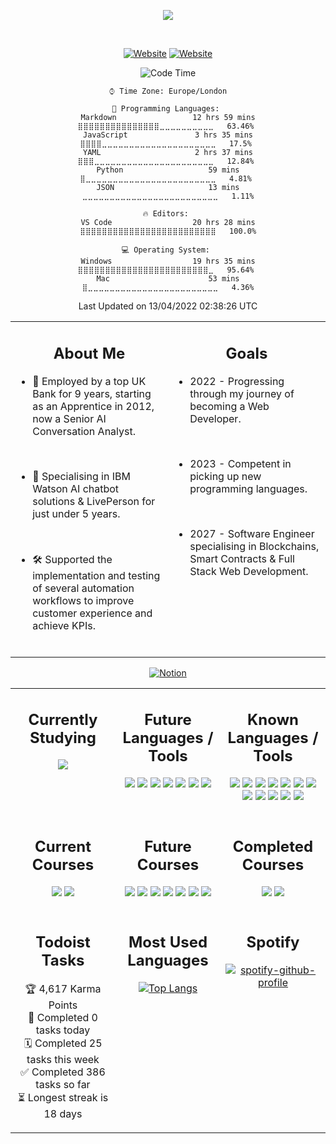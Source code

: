 <!-- Start Title Section -->

<div align="center">

<a href="https://github.com/liamfrazer/"><img src="https://readme-typing-svg.herokuapp.com?size=50&duration=4500&color=DB5631&center=true&vCenter=true&width=900&lines=Liam+Frazer;Senior+AI+Conversation+Analyst;%F0%9F%9A%80%F0%9F%9A%80%F0%9F%9A%80;Future+Software+Engineer"></a>

</div>
<div align="center">
<br />

[![Website](https://img.shields.io/website?label=frz.dev&style=for-the-badge&url=https%3A%2F%2Ffrz.dev)](https://frz.dev)
[![Website](https://img.shields.io/website?label=liamfrazer.com&style=for-the-badge&url=https%3A%2F%2Fliamfrazer.com)](https://liamfrazer.com)

</div>

<!-- End Title Section -->

<div align="center">

<!--START_SECTION:waka-->
![Code Time](http://img.shields.io/badge/Code%20Time%20Since%2020th%20March%202022-20%20hrs%2028%20mins-blue)

```text
⌚︎ Time Zone: Europe/London

💬 Programming Languages: 
Markdown                 12 hrs 59 mins      ⣿⣿⣿⣿⣿⣿⣿⣿⣿⣿⣿⣿⣿⣿⣿⣀⣀⣀⣀⣀⣀⣀⣀⣀⣀   63.46% 
JavaScript               3 hrs 35 mins       ⣿⣿⣿⣿⣀⣀⣀⣀⣀⣀⣀⣀⣀⣀⣀⣀⣀⣀⣀⣀⣀⣀⣀⣀⣀   17.5% 
YAML                     2 hrs 37 mins       ⣿⣿⣿⣀⣀⣀⣀⣀⣀⣀⣀⣀⣀⣀⣀⣀⣀⣀⣀⣀⣀⣀⣀⣀⣀   12.84% 
Python                   59 mins             ⣿⣀⣀⣀⣀⣀⣀⣀⣀⣀⣀⣀⣀⣀⣀⣀⣀⣀⣀⣀⣀⣀⣀⣀⣀   4.81% 
JSON                     13 mins             ⣀⣀⣀⣀⣀⣀⣀⣀⣀⣀⣀⣀⣀⣀⣀⣀⣀⣀⣀⣀⣀⣀⣀⣀⣀   1.11%

🔥 Editors: 
VS Code                  20 hrs 28 mins      ⣿⣿⣿⣿⣿⣿⣿⣿⣿⣿⣿⣿⣿⣿⣿⣿⣿⣿⣿⣿⣿⣿⣿⣿⣿   100.0%

💻 Operating System: 
Windows                  19 hrs 35 mins      ⣿⣿⣿⣿⣿⣿⣿⣿⣿⣿⣿⣿⣿⣿⣿⣿⣿⣿⣿⣿⣿⣿⣿⣿⣀   95.64% 
Mac                      53 mins             ⣿⣀⣀⣀⣀⣀⣀⣀⣀⣀⣀⣀⣀⣀⣀⣀⣀⣀⣀⣀⣀⣀⣀⣀⣀   4.36%

```


 Last Updated on 13/04/2022 02:38:26 UTC
<!--END_SECTION:waka-->
</div>

<table>
<tr>
<td valign="top" width="50%">

<div align="center">

## About Me

</div>

-   🏦 Employed by a top UK Bank for 9 years, starting as an Apprentice in 2012, now a Senior AI Conversation Analyst.

<br />

-   🤖 Specialising in IBM Watson AI chatbot solutions & LivePerson for just under 5 years.

<br />

-   🛠️ Supported the implementation and testing of several automation workflows to improve customer experience and achieve KPIs.

<br />

</td>

<td valign="top" width="50%">
<div align="center">

## Goals

</div>

-   2022 - Progressing through my journey of becoming a Web Developer.

<br />

-   2023 - Competent in picking up new programming languages.

<br />

-   2027 - Software Engineer specialising in Blockchains, Smart Contracts & Full Stack Web Development.

</td></tr></table>

<div align="center">

[<img align="center" alt="Notion" src="https://img.shields.io/badge/Track_my_Course_Progression_via_Notion-%23000000.svg?style=for-the-badge&logo=notion&logoColor=white" />][notion]

</div>
<table>
<!-- Start Knowledge Section -->
<tr><td valign="top" width="33%">

<div align="center">

## Currently Studying

[![](https://img.shields.io/badge/Code-JavaScript-informational?style=flat&logo=javascript&idea&logoColor=F7DF1E&color=blue)][javascript]

</div>
</td><td valign="top" width="33%">

<div align="center">

## Future Languages / Tools

[![](https://img.shields.io/badge/Code-CSS3-informational?style=flat&logo=css3&idea&logoColor=1572B6&color=blue)][css3]
[![](https://img.shields.io/badge/Code-Node.js-informational?style=flat&logo=node.js&idea&logoColor=6DA55F&color=blue)][node.js]
[![](https://img.shields.io/badge/Code-React-informational?style=flat&logo=react&idea&logoColor=61DAFB&color=blue)][react]
[![](https://img.shields.io/badge/Code-Solidity-informational?style=flat&logo=solidity&idea&logoColor=363636&color=blue)][solidity]
[![](https://img.shields.io/badge/Code-Next.js-informational?style=flat&logo=next.js&idea&logoColor=20232A&color=blue)][next.js]
[![](https://img.shields.io/badge/Code-C-informational?style=flat&logo=c&idea&logoColor=00599C&color=blue)][c]
[![](https://img.shields.io/badge/Code-Python-informational?style=flat&logo=python&idea&logoColor=ffdd54&color=blue)][python]

</div>
</td><td valign="top" width="33%">

<div align="center">

## Known Languages / Tools

[![](https://img.shields.io/badge/Code-SpEL-informational?style=flat&logo=spring&idea&logoColor=#6DB33F&color=blue)][spel]
[![](https://img.shields.io/badge/Code-HTML5-informational?style=flat&logo=html5&idea&logoColor=E34F26&color=blue)][html5]
[![](https://img.shields.io/badge/Code-Markdown-informational?style=flat&logo=markdown&idea&logoColor=000000&color=blue)][markdown]
[![](https://img.shields.io/badge/Editor-VS_Code-informational?style=flat&logo=visual-studio-code&idea&logoColor=0078D7&color=blue)][vscode]
[![](https://img.shields.io/badge/Projects-Jira-informational?style=flat&logo=jira&idea&logoColor=0A0FFF&color=blue)][jira]
[![](https://img.shields.io/badge/Tools-Git-informational?style=flat&logo=git&idea&logoColor=F05033&color=blue)][git]
[![](https://img.shields.io/badge/Repos-GitHub-informational?style=flat&logo=github&idea&logoColor=20232A&color=blue)][github]
[![](https://img.shields.io/badge/Notes-Obsidian-informational?style=flat&logo=obsidian&idea&logoColor=8B77DE&color=blue)][obsidian]
[![](https://img.shields.io/badge/Kanban-Notion-informational?style=flat&logo=notion&idea&logoColor=FFFFFF&color=blue)][notion]
[![](https://img.shields.io/badge/AI-IBM_Watson_Assistant-informational?style=flat&logo=IBM&idea&logoColor=44A2D2&color=blue)][ibmwatson]
[![](https://img.shields.io/badge/Chat_Solution-LivePerson-informational?style=flat&logo=&idea&logoColor=FA722D&color=blue)][liveperson]
[![](https://img.shields.io/badge/Workflows-ServiceNow-informational?style=flat&logo=&idea&logoColor=58C047&color=blue)][servicenow]

</div>
</td></tr>
<!-- End Knowledge Section -->

<!-- Start Courses Section -->
<tr><td valign="top" width="33%">
<div align="center">

## Current Courses

[![](https://img.shields.io/badge/Course-The_Complete_JavaScript_Course-informational?style=flat&logo=Udemy&idea&logoColor=A435F0&color=blue)][cjs]
[![](https://img.shields.io/badge/Course-The_Odin_Project-informational?style=flat&idea&logoColor=E3B465&color=blue)][top]

</div>
</td><td valign="top" width="33%">

<div align="center">

## Future Courses

[![](https://img.shields.io/badge/Course-Full_Stack_Open_2022-informational?style=flat&idea&logoColor=F9F9F9&color=blue)][fso2022]
[![](https://img.shields.io/badge/Course-Harvard_CS50X-informational?style=flat&logo=edx&idea&logoColor=02262B&color=blue)][cs50x]
[![](https://img.shields.io/badge/Course-Harvard_CS50W-informational?style=flat&logo=edx&idea&logoColor=02262B&color=blue)][cs50w]
[![](https://img.shields.io/badge/Course-The_Complete_NFT_Web_Dev_Course-informational?style=flat&logo=Udemy&idea&logoColor=A435F0&color=blue)][nftweb]
[![](https://img.shields.io/badge/Course-Solidity_and_Ethereum_in_React-informational?style=flat&logo=Udemy&idea&logoColor=A435F0&color=blue)][soliditycourse]
[![](https://img.shields.io/badge/Course-Automate_the_Boring_Stuff-informational?style=flat&logo=Udemy&idea&logoColor=A435F0&color=blue)][automateboring]
[![](https://img.shields.io/badge/Course-The_Self_Taught_Programmer-informational?style=flat&logo=Udemy&idea&logoColor=A435F0&color=blue)][selftaught]

</div>
</td><td valign="top" width="33%">

<div align="center">

## Completed Courses

[![](https://img.shields.io/badge/Course-Learning_How_to_Learn-informational?style=flat&logo=Coursera&idea&logoColor=0056D2&color=blue)][lhtl]
[![](https://img.shields.io/badge/Course-3_MTA_Fundamentals-informational?style=flat&logo=microsoft&idea&logoColor=258FFA&color=blue)][mta]

</div>
</td></tr>
<tr>
<td valign="top" width="33%">
<div align="center">

## Todoist Tasks

<!-- TODO-IST:START -->
🏆  4,617 Karma Points           
💾  Completed 0 tasks today           
🗓  Completed 25 tasks this week           
✅  Completed 386 tasks so far           
⏳  Longest streak is 18 days
<!-- TODO-IST:END -->
</div>
</td>

<td valign="top" width="33%">
<div align="center">

## Most Used Languages

[![Top Langs](https://github-readme-stats.vercel.app/api/top-langs/?username=liamfrazer&layout=compact&theme=dark&hide_title=1)](https://github.com/anuraghazra/github-readme-stats)

</div>
</td>
<td valign="top" width="33%">
<div align="center">

## Spotify

[![spotify-github-profile](https://spotify-github-profile.vercel.app/api/view?uid=vqx5mlye3082kyufb55ttvm6u&cover_image=false&theme=default&bar_color=2b9027&bar_color_cover=true)](https://github.com/kittinan/spotify-github-profile)

</td>
</tr></table>

<!-- End Courses Section -->

<!-- Start Links Section -->

[vscode]: https://code.visualstudio.com/
[top]: https://theodinproject.com/
[git]: https://git-scm.com/
[github]: https://github.com/
[node.js]: https://nodejs.org/
[react]: https://reactjs.org/
[html5]: https://developer.mozilla.org/en-US/docs/Glossary/HTML5/
[css3]: https://developer.mozilla.org/en-US/docs/Glossary/CSS/
[javascript]: https://developer.mozilla.org/en-US/docs/Web/JavaScript/
[solidity]: https://docs.soliditylang.org/
[lhtl]: https://www.coursera.org/learn/learning-how-to-learn/
[ibmwatson]: https://www.ibm.com/uk-en/watson/
[liveperson]: https://www.liveperson.com/
[jira]: https://www.atlassian.com/software/jira/
[next.js]: https://nextjs.org/
[json]: https://www.json.org/json-en.html/
[servicenow]: https://servicenow.com/
[cjs]: https://www.udemy.com/course/the-complete-javascript-course/
[cdi]: https://www.conversationdesigninstitute.com/courses.html/
[mta]: https://support.microsoft.com/en-us/topic/earn-a-microsoft-technology-associate-mta-certification-357215d0-31ce-0620-feba-1bb60165b770/
[python]: https://www.python.org/
[cs50x]: https://www.edx.org/course/introduction-computer-science-harvardx-cs50x/
[cs50w]: https://www.edx.org/course/cs50s-web-programming-with-python-and-javascript?index=product&queryID=5c44c1c1d4f5a81bb7d4170208bb07b1&position=1/
[c]: https://en.wikipedia.org/wiki/C_(programming_language)/
[notion]: https://liamfrazer.notion.site/Software-Engineer-Journey-0c3796b414184465aa1aa8fda6ea32a1/
[nftweb]: https://www.udemy.com/course/the-complete-nft-web-developer-course-zero-to-professional/
[soliditycourse]: https://www.udemy.com/course/solidity-ethereum-in-react-next-js-the-complete-guide/
[selftaught]: https://www.udemy.com/course/self-taught-programmer/
[automateboring]: https://www.udemy.com/course/automate/
[obsidian]: https://github.com/liamfrazer/Obsidian-Notes
[fso2022]: https://fullstackopen.com/en/
[markdown]: https://daringfireball.net/projects/markdown/
[spel]: https://docs.spring.io/spring-framework/docs/4.3.12.RELEASE/spring-framework-reference/html/expressions.html

<!-- End Links Section -->
